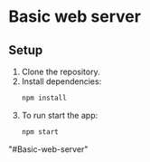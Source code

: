 # Basic web server

## Setup

1. Clone the repository.
2. Install dependencies:
   ```bash
   npm install
3. To run start the app:
    ```bash
    npm start
    
"#Basic-web-server" 
